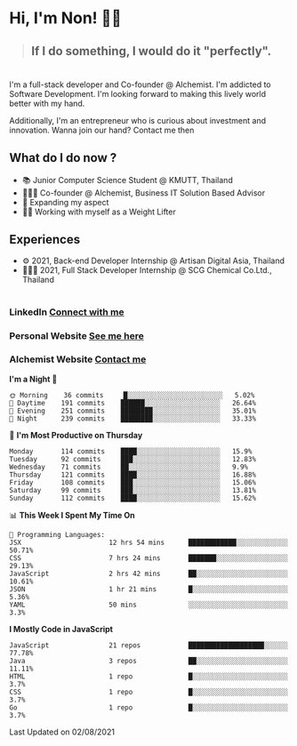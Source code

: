 # Hi, I'm Non! 🖐🏻

> ## If I do something, I would do it "perfectly".

#

I'm a full-stack developer and Co-founder @ Alchemist. I'm addicted to Software Development. I'm looking forward to making this lively world better with my hand.

Additionally, I'm an entrepreneur who is curious about investment and innovation. Wanna join our hand? Contact me then

## What do I do now ?

- 📚 Junior Computer Science Student @ KMUTT, Thailand
- 🧑🏻‍💻 Co-founder @ Alchemist, Business IT Solution Based Advisor
- 🌈 Expanding my aspect
- 🏋🏻 Working with myself as a Weight Lifter

## Experiences

- ⚙️ 2021, Back-end Developer Internship @ Artisan Digital Asia, Thailand
- 🧑🏻‍💻 2021, Full Stack Developer Internship @ SCG Chemical Co.Ltd., Thailand

#

### LinkedIn [Connect with me](https://www.linkedin.com/in/non-nontra/)

### Personal Website [See me here](https://nonnontra.com/)

### Alchemist Website [Contact me](https://alchemist-softwarehouse.co/)

<!--START_SECTION:waka-->
**I'm a Night 🦉** 

```text
🌞 Morning    36 commits     █░░░░░░░░░░░░░░░░░░░░░░░░   5.02% 
🌆 Daytime    191 commits    ██████░░░░░░░░░░░░░░░░░░░   26.64% 
🌃 Evening    251 commits    ████████░░░░░░░░░░░░░░░░░   35.01% 
🌙 Night      239 commits    ████████░░░░░░░░░░░░░░░░░   33.33%

```
📅 **I'm Most Productive on Thursday** 

```text
Monday       114 commits    ████░░░░░░░░░░░░░░░░░░░░░   15.9% 
Tuesday      92 commits     ███░░░░░░░░░░░░░░░░░░░░░░   12.83% 
Wednesday    71 commits     ██░░░░░░░░░░░░░░░░░░░░░░░   9.9% 
Thursday     121 commits    ████░░░░░░░░░░░░░░░░░░░░░   16.88% 
Friday       108 commits    ███░░░░░░░░░░░░░░░░░░░░░░   15.06% 
Saturday     99 commits     ███░░░░░░░░░░░░░░░░░░░░░░   13.81% 
Sunday       112 commits    ████░░░░░░░░░░░░░░░░░░░░░   15.62%

```


📊 **This Week I Spent My Time On** 

```text
💬 Programming Languages: 
JSX                      12 hrs 54 mins      ████████████░░░░░░░░░░░░░   50.71% 
CSS                      7 hrs 24 mins       ███████░░░░░░░░░░░░░░░░░░   29.13% 
JavaScript               2 hrs 42 mins       ██░░░░░░░░░░░░░░░░░░░░░░░   10.61% 
JSON                     1 hr 21 mins        █░░░░░░░░░░░░░░░░░░░░░░░░   5.36% 
YAML                     50 mins             ░░░░░░░░░░░░░░░░░░░░░░░░░   3.3%

```

**I Mostly Code in JavaScript** 

```text
JavaScript               21 repos            ███████████████████░░░░░░   77.78% 
Java                     3 repos             ██░░░░░░░░░░░░░░░░░░░░░░░   11.11% 
HTML                     1 repo              █░░░░░░░░░░░░░░░░░░░░░░░░   3.7% 
CSS                      1 repo              █░░░░░░░░░░░░░░░░░░░░░░░░   3.7% 
Go                       1 repo              █░░░░░░░░░░░░░░░░░░░░░░░░   3.7%

```



 Last Updated on 02/08/2021
<!--END_SECTION:waka-->
